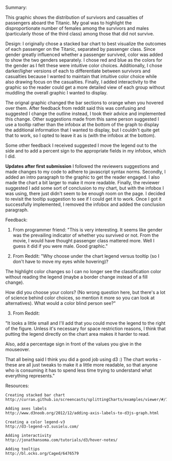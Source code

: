Summary: 

This graphic shows the distribution of survivors and casualties of passengers aboard the Titanic. My goal was to highlight the disproportionate number of females among the survivors and males (particularly those of the third class) among those that did not survive. 

Design: 
I originally chose a stacked bar chart to best visualize the outcomes of each passenger on the Titanic, separated by 
passenger class.  Since gender greatly influenced whether a passenger survived, color was added to show the two genders
separately.  I chose red and blue as the colors for the gender as I felt these were intuitive color choices.  Additionally, I chose darker/ligher versions of each to differentiate between survivors and casualties because I wanted to maintain that intuitive color choice while also drawing focus on the casualties.  Finally, I added interactivity to the graphic so the reader could get a more detailed view of each group without muddling the overall graphic I wanted to display. 

The orignal graphic changed the bar sections to orange when you hovered over them.  After feedback from reddit said this was confusing and suggested I change the outline instead, I took their advice and implemented this change.  Other suggestions made from this same person suggested I use a tooltip rather than the infobox at the bottom of the graph to display the additional information that I wanted to display, but I couldn't quite get that to work, so I opted to leave it as is (with the infobox at the bottom). 

Some other feedback I received suggested I move the legend out to the side and to add a percent sign to the appropriate fields in my infobox, 
which I did. 

**Updates after first submission**
I followed the reviewers suggestions and made changes to my code to adhere to javascript syntax norms. Secondly, I added an intro
paragraph to the graphic to get the reader engaged.  I also made the chart a bit larger to make it more readable. Finally, the reviewer suggested I add some sort of conclusion to my chart, but with the infobox I was using, there just didn't seem to be enough room on the page.  I decided to revisit the tooltip suggestion to see if I could get it to work.  Once I got it successfully implemented, I removed the infobox and added the conclusion paragraph.



Feedback: 
1) From programmer friend: 
"This is very interesting. It seems like gender was the prevailing indicator of whether you survived or not.  From 
the movie, I would have thought passenger class mattered more.  Well I guess it did if you were male.   Good graphic."

2) From Reddit:
"Why choose under the chart legend versus tooltip (so I don't have to move my eyes while hovering)?

The highlight color changes so I can no longer see the classification color without reading the legend (maybe a border change instead of a fill change).

How did you choose your colors? (No wrong question here, but there's a lot of science behind color choices, so mention it more so you can look at alternatives). What would a color blind person see?"


3) From Reddit: 

"It looks a little small and I'll add that you could move the legend to the right of the figure. Unless it's necessary for space restriction reasons, I think that putting the legend directly on the chart area makes it harder to read.

Also, add a percentage sign in front of the values you give in the mouseover.

That all being said I think you did a good job using d3 :) The chart works - these are all just tweaks to make it a little more readable, so that anyone who is consuming it has to spend less time trying to understand what everything represents."

Resources: 
 
	Creating stacked bar chart
	http://curran.github.io/screencasts/splittingCharts/examples/viewer/#/17

	Adding axes labels
	http://www.d3noob.org/2012/12/adding-axis-labels-to-d3js-graph.html

	Creating a color legend-v3
	http://d3-legend-v3.susielu.com/

	Adding interactivity
	http://jonathansoma.com/tutorials/d3/hover-notes/
	
	Adding tooltips
	http://bl.ocks.org/Caged/6476579